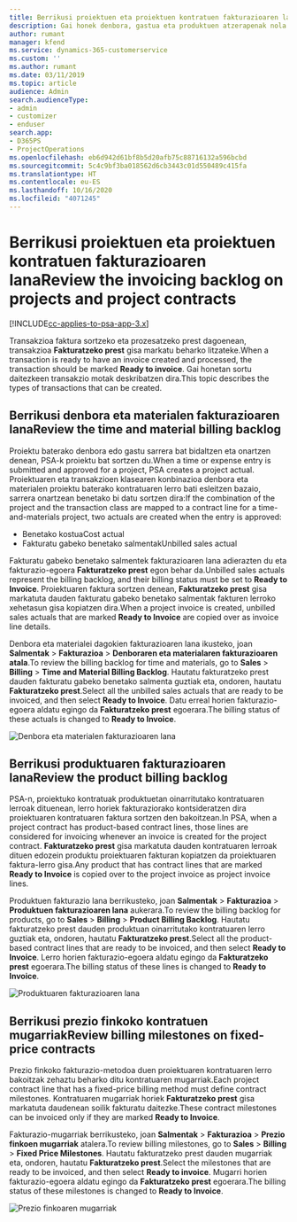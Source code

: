```yaml
---
title: Berrikusi proiektuen eta proiektuen kontratuen fakturazioaren lana
description: Gai honek denbora, gastua eta produktuen atzerapenak nola berrikusi eta fakturaziorako prest daudela markatzeko moduari buruzko informazioa eskaintzen du.
author: rumant
manager: kfend
ms.service: dynamics-365-customerservice
ms.custom: ''
ms.author: rumant
ms.date: 03/11/2019
ms.topic: article
audience: Admin
search.audienceType:
- admin
- customizer
- enduser
search.app:
- D365PS
- ProjectOperations
ms.openlocfilehash: eb6d942d61bf8b5d20afb75c88716132a596bcbd
ms.sourcegitcommit: 5c4c9bf3ba018562d6cb3443c01d550489c415fa
ms.translationtype: HT
ms.contentlocale: eu-ES
ms.lasthandoff: 10/16/2020
ms.locfileid: "4071245"
---
```

# <a name="review-the-invoicing-backlog-on-projects-and-project-contracts"></a><span data-ttu-id="81384-103">Berrikusi proiektuen eta proiektuen kontratuen fakturazioaren lana</span><span class="sxs-lookup"><span data-stu-id="81384-103">Review the invoicing backlog on projects and project contracts</span></span>

[!INCLUDE[cc-applies-to-psa-app-3.x](../includes/cc-applies-to-psa-app-3x.md)]

<span data-ttu-id="81384-104">Transakzioa faktura sortzeko eta prozesatzeko prest dagoenean, transakzioa **Fakturatzeko prest** gisa markatu beharko litzateke.</span><span class="sxs-lookup"><span data-stu-id="81384-104">When a transaction is ready to have an invoice created and processed, the transaction should be marked **Ready to invoice**.</span></span> <span data-ttu-id="81384-105">Gai honetan sortu daitezkeen transakzio motak deskribatzen dira.</span><span class="sxs-lookup"><span data-stu-id="81384-105">This topic describes the types of transactions that can be created.</span></span>

## <a name="review-the-time-and-material-billing-backlog"></a><span data-ttu-id="81384-106">Berrikusi denbora eta materialen fakturazioaren lana</span><span class="sxs-lookup"><span data-stu-id="81384-106">Review the time and material billing backlog</span></span>

<span data-ttu-id="81384-107">Proiektu baterako denbora edo gastu sarrera bat bidaltzen eta onartzen denean, PSA-k proiektu bat sortzen du.</span><span class="sxs-lookup"><span data-stu-id="81384-107">When a time or expense entry is submitted and approved for a project, PSA creates a project actual.</span></span> <span data-ttu-id="81384-108">Proiektuaren eta transakzioen klasearen konbinazioa denbora eta materialen proiektu baterako kontratuaren lerro bati esleitzen bazaio, sarrera onartzean benetako bi datu sortzen dira:</span><span class="sxs-lookup"><span data-stu-id="81384-108">If the combination of the project and the transaction class are mapped to a contract line for a time-and-materials project, two actuals are created when the entry is approved:</span></span>

- <span data-ttu-id="81384-109">Benetako kostua</span><span class="sxs-lookup"><span data-stu-id="81384-109">Cost actual</span></span> 
- <span data-ttu-id="81384-110">Fakturatu gabeko benetako salmentak</span><span class="sxs-lookup"><span data-stu-id="81384-110">Unbilled sales actual</span></span>

<span data-ttu-id="81384-111">Fakturatu gabeko benetako salmentek fakturazioaren lana adierazten du eta fakturazio-egoera **Fakturatzeko prest** egon behar da.</span><span class="sxs-lookup"><span data-stu-id="81384-111">Unbilled sales actuals represent the billing backlog, and their billing status must be set to **Ready to Invoice**.</span></span> <span data-ttu-id="81384-112">Proiektuaren faktura sortzen denean, **Fakturatzeko prest** gisa markatuta dauden fakturatu gabeko benetako salmentak fakturen lerroko xehetasun gisa kopiatzen dira.</span><span class="sxs-lookup"><span data-stu-id="81384-112">When a project invoice is created, unbilled sales actuals that are marked **Ready to Invoice** are copied over as invoice line details.</span></span>

<span data-ttu-id="81384-113">Denbora eta materialei dagokien fakturazioaren lana ikusteko, joan **Salmentak** \> **Fakturazioa** \> **Denboraren eta materialaren fakturazioaren atala**.</span><span class="sxs-lookup"><span data-stu-id="81384-113">To review the billing backlog for time and materials, go to **Sales** \> **Billing** \> **Time and Material Billing Backlog**.</span></span> <span data-ttu-id="81384-114">Hautatu fakturatzeko prest dauden fakturatu gabeko benetako salmenta guztiak eta, ondoren, hautatu **Fakturatzeko prest**.</span><span class="sxs-lookup"><span data-stu-id="81384-114">Select all the unbilled sales actuals that are ready to be invoiced, and then select **Ready to Invoice**.</span></span> <span data-ttu-id="81384-115">Datu erreal horien fakturazio-egoera aldatu egingo da **Fakturatzeko prest** egoerara.</span><span class="sxs-lookup"><span data-stu-id="81384-115">The billing status of these actuals is changed to **Ready to Invoice**.</span></span>

![Denbora eta materialen fakturazioaren lana](media/TMBacklog.png)

## <a name="review-the-product-billing-backlog"></a><span data-ttu-id="81384-117">Berrikusi produktuaren fakturazioaren lana</span><span class="sxs-lookup"><span data-stu-id="81384-117">Review the product billing backlog</span></span>

<span data-ttu-id="81384-118">PSA-n, proiektuko kontratuak produktuetan oinarritutako kontratuaren lerroak dituenean, lerro horiek fakturaziorako kontsideratzen dira proiektuaren kontratuaren faktura sortzen den bakoitzean.</span><span class="sxs-lookup"><span data-stu-id="81384-118">In PSA, when a project contract has product-based contract lines, those lines are considered for invoicing whenever an invoice is created for the project contract.</span></span> <span data-ttu-id="81384-119">**Fakturatzeko prest** gisa markatuta dauden kontratuaren lerroak dituen edozein produktu proiektuaren fakturan kopiatzen da proiektuaren faktura-lerro gisa.</span><span class="sxs-lookup"><span data-stu-id="81384-119">Any product that has contract lines that are marked **Ready to Invoice** is copied over to the project invoice as project invoice lines.</span></span>

<span data-ttu-id="81384-120">Produktuen fakturazio lana berrikusteko, joan **Salmentak** \> **Fakturazioa** \> **Produktuen fakturazioaren lana** aukerara.</span><span class="sxs-lookup"><span data-stu-id="81384-120">To review the billing backlog for products, go to **Sales** \> **Billing** \> **Product Billing Backlog**.</span></span> <span data-ttu-id="81384-121">Hautatu fakturatzeko prest dauden produktuan oinarritutako kontratuaren lerro guztiak eta, ondoren, hautatu **Fakturatzeko prest**.</span><span class="sxs-lookup"><span data-stu-id="81384-121">Select all the product-based contract lines that are ready to be invoiced, and then select **Ready to Invoice**.</span></span> <span data-ttu-id="81384-122">Lerro horien fakturazio-egoera aldatu egingo da **Fakturatzeko prest** egoerara.</span><span class="sxs-lookup"><span data-stu-id="81384-122">The billing status of these lines is changed to **Ready to Invoice**.</span></span>

![Produktuaren fakturazioaren lana](media/ProductBacklog.png)

## <a name="review-billing-milestones-on-fixed-price-contracts"></a><span data-ttu-id="81384-124">Berrikusi prezio finkoko kontratuen mugarriak</span><span class="sxs-lookup"><span data-stu-id="81384-124">Review billing milestones on fixed-price contracts</span></span>

<span data-ttu-id="81384-125">Prezio finkoko fakturazio-metodoa duen proiektuaren kontratuaren lerro bakoitzak zehaztu beharko ditu kontratuaren mugarriak.</span><span class="sxs-lookup"><span data-stu-id="81384-125">Each project contract line that has a fixed-price billing method must define contract milestones.</span></span> <span data-ttu-id="81384-126">Kontratuaren mugarriak horiek **Fakturatzeko prest** gisa markatuta daudenean soilik fakturatu daitezke.</span><span class="sxs-lookup"><span data-stu-id="81384-126">These contract milestones can be invoiced only if they are marked **Ready to Invoice**.</span></span> 

<span data-ttu-id="81384-127">Fakturazio-mugarriak berrikusteko, joan **Salmentak** \> **Fakturazioa** \> **Prezio finkoen mugarriak** atalera.</span><span class="sxs-lookup"><span data-stu-id="81384-127">To review billing milestones, go to **Sales** \> **Billing** \> **Fixed Price Milestones**.</span></span> <span data-ttu-id="81384-128">Hautatu fakturatzeko prest dauden mugarriak eta, ondoren, hautatu **Fakturatzeko prest**.</span><span class="sxs-lookup"><span data-stu-id="81384-128">Select the milestones that are ready to be invoiced, and then select **Ready to invoice**.</span></span> <span data-ttu-id="81384-129">Mugarri horien fakturazio-egoera aldatu egingo da **Fakturatzeko prest** egoerara.</span><span class="sxs-lookup"><span data-stu-id="81384-129">The billing status of these milestones is changed to **Ready to Invoice**.</span></span>

![Prezio finkoaren mugarriak](media/FPBacklog.png)
